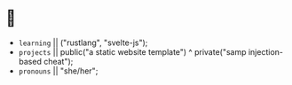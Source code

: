 # 👋

* `learning` || ("rustlang", "svelte-js");
* `projects` || public("a static website template") ^ private("samp injection-based cheat");
* `pronouns` || "she/her";
